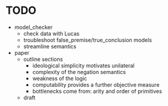 # TODO

- model_checker
  - check data with Lucas
  - troubleshoot false_premise/true_conclusion models
  - streamline semantics
- paper
  - outline sections
    - ideological simplicity motivates unilateral
    - complexity of the negation semantics
    - weakness of the logic
    - computability provides a further objective measure
    - bottlenecks come from: arity and order of primitives
  - draft
